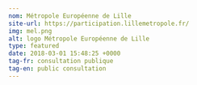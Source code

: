 ```yaml
---
nom: Métropole Européenne de Lille
site-url: https://participation.lillemetropole.fr/
img: mel.png
alt: logo Métropole Européenne de Lille
type: featured
date: 2018-03-01 15:48:25 +0000
tag-fr: consultation publique
tag-en: public consultation
---
```

